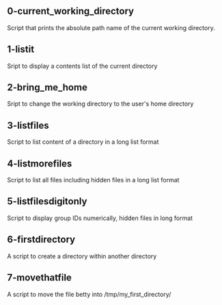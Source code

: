 ## 0-current_working_directory
Script that prints the absolute path name of the current working directory.

## 1-listit
Sript to display a contents list of the current directory

## 2-bring_me_home
Sript to change the working directory to the user's home directory

## 3-listfiles
Script to list content of a directory in a long list format

## 4-listmorefiles
Script to list all files including hidden files in a long list format

## 5-listfilesdigitonly
Script to display group IDs numerically, hidden files in long format

## 6-firstdirectory
A script to create a directory within another directory

## 7-movethatfile
A script to move the file betty into /tmp/my_first_directory/

